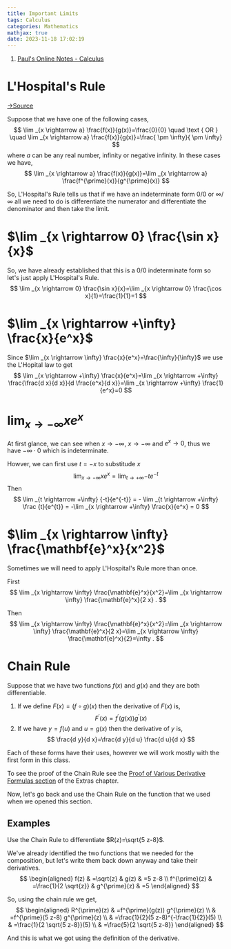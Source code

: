```yaml
---
title: Important Limits
tags: Calculus
categories: Mathematics
mathjax: true
date: 2023-11-18 17:02:19
---
```


1. [Paul's Online Notes - Calculus](https://tutorial.math.lamar.edu/Classes/CalcI/CalcI.aspx)

<!--more-->

# L'Hospital's Rule

[->Source](https://tutorial.math.lamar.edu/classes/calci/lhospitalsrule.aspx)

Suppose that we have one of the following cases,
$$
\lim _{x \rightarrow a} \frac{f(x)}{g(x)}=\frac{0}{0} \quad \text { OR } \quad \lim _{x \rightarrow a} \frac{f(x)}{g(x)}=\frac{ \pm \infty}{ \pm \infty}
$$
where $a$ can be any real number, infinity or negative infinity. In these cases we have,
$$
\lim _{x \rightarrow a} \frac{f(x)}{g(x)}=\lim _{x \rightarrow a} \frac{f^{\prime}(x)}{g^{\prime}(x)}
$$

So, L'Hospital's Rule tells us that if we have an indeterminate form $0 / 0$ or $\infty / \infty$ all we need to do is differentiate the numerator and differentiate the denominator and then take the limit.

# $\lim _{x \rightarrow 0} \frac{\sin x}{x}$ 



So, we have already established that this is a 0/0 indeterminate form so let's just apply L'Hospital's Rule.
$$
\lim _{x \rightarrow 0} \frac{\sin x}{x}=\lim _{x \rightarrow 0} \frac{\cos x}{1}=\frac{1}{1}=1
$$
# $\lim _{x \rightarrow +\infty} \frac{x}{e^x}$

Since $\lim _{x \rightarrow \infty} \frac{x}{e^x}=\frac{\infty}{\infty}$ we use the L'Hopital law to get
$$
\lim _{x \rightarrow +\infty} \frac{x}{e^x}=\lim _{x \rightarrow +\infty} \frac{\frac{d x}{d x}}{d \frac{e^x}{d x}}=\lim _{x \rightarrow +\infty} \frac{1}{e^x}=0
$$


# $\lim _{x \rightarrow -\infty} {x}{e^x}$

At first glance, we can see when $x \rightarrow -\infty$, $x \rightarrow -\infty$ and $e^x \rightarrow 0$, thus we have $-\infty \cdot 0$ which is indeterminate.

Howver, we can first use $t = -x$ to substitude $x$
$$
\lim _{x \rightarrow -\infty} {x}{e^x} = \lim _{t \rightarrow +\infty} {-t}{e^{-t}}
$$
Then
$$
\lim _{t \rightarrow +\infty} {-t}{e^{-t}} = - \lim _{t \rightarrow +\infty} \frac {t}{e^{t}} = -\lim _{x \rightarrow +\infty} \frac{x}{e^x} = 0
$$




#  $\lim _{x \rightarrow \infty} \frac{\mathbf{e}^x}{x^2}$ 

Sometimes we will need to apply L'Hospital's Rule more than once.

First
$$
\lim _{x \rightarrow \infty} \frac{\mathbf{e}^x}{x^2}=\lim _{x \rightarrow \infty} \frac{\mathbf{e}^x}{2 x} .
$$

Then
$$
\lim _{x \rightarrow \infty} \frac{\mathbf{e}^x}{x^2}=\lim _{x \rightarrow \infty} \frac{\mathbf{e}^x}{2 x}=\lim _{x \rightarrow \infty} \frac{\mathbf{e}^x}{2}=\infty .
$$



# Chain Rule

Suppose that we have two functions $f(x)$ and $g(x)$ and they are both differentiable.
1. If we define $F(x)=(f \circ g)(x)$ then the derivative of $F(x)$ is,
$$
F^{\prime}(x)=f^{\prime}(g(x)) g^{\prime}(x)
$$
2. If we have $y=f(u)$ and $u=g(x)$ then the derivative of $y$ is,
$$
\frac{d y}{d x}=\frac{d y}{d u} \frac{d u}{d x}
$$

Each of these forms have their uses, however we will work mostly with the first form in this class. 

To see the proof of the Chain Rule see the [Proof of Various Derivative Formulas section]() of the Extras chapter.

Now, let's go back and use the Chain Rule on the function that we used when we opened this section.

## Examples

Use the Chain Rule to differentiate $R(z)=\sqrt{5 z-8}$.



We've already identified the two functions that we needed for the composition, but let's write them back down anyway and take their derivatives.
$$
\begin{aligned}
f(z) & =\sqrt{z} & g(z) & =5 z-8 \\
f^{\prime}(z) & =\frac{1}{2 \sqrt{z}} & g^{\prime}(z) & =5
\end{aligned}
$$


So, using the chain rule we get,
$$
\begin{aligned}
R^{\prime}(z) & =f^{\prime}(g(z)) g^{\prime}(z) \\
& =f^{\prime}(5 z-8) g^{\prime}(z) \\
& =\frac{1}{2}(5 z-8)^{-\frac{1}{2}}(5) \\
& =\frac{1}{2 \sqrt{5 z-8}}(5) \\
& =\frac{5}{2 \sqrt{5 z-8}}
\end{aligned}
$$

And this is what we got using the definition of the derivative.
